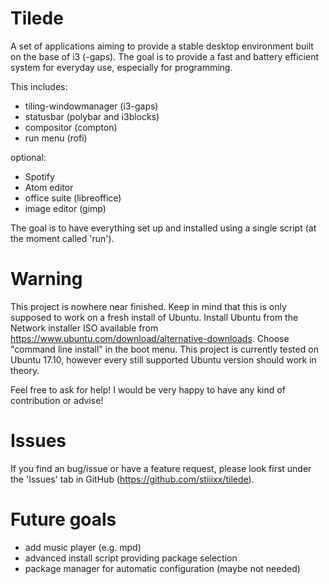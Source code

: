 # Tilede
A set of applications aiming to provide a stable desktop environment built on the base of i3 (-gaps).
The goal is to provide a fast and battery efficient system for everyday use, especially for programming.

This includes:
 - tiling-windowmanager (i3-gaps)
 - statusbar (polybar and i3blocks)
 - compositor (compton)
 - run menu (rofi)

optional:
 - Spotify
 - Atom editor
 - office suite (libreoffice)
 - image editor (gimp)

The goal is to have everything set up and installed using a single script (at the moment called 'run').

# Warning
This project is nowhere near finished. Keep in mind that this is only supposed to work on a fresh install of Ubuntu.
Install Ubuntu from the Network installer ISO available from https://www.ubuntu.com/download/alternative-downloads.
Choose "command line install" in the boot menu.
This project is currently tested on Ubuntu 17.10, however every still supported Ubuntu version should work in theory.

Feel free to ask for help!
I would be very happy to have any kind of contribution or advise!

# Issues
If you find an bug/issue or have a feature request, please look first under the 'Issues' tab in GitHub (https://github.com/stiiixx/tilede).

# Future goals  
 - add music player (e.g. mpd)
 - advanced install script providing package selection 
 - package manager for automatic configuration (maybe not needed)
